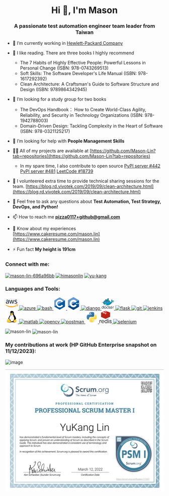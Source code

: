 <h1 align="center">Hi 👋, I'm Mason</h1>
<h3 align="center">A passionate test automation engineer team leader from Taiwan</h3>

<!-- <p align="left"> <img src="https://komarev.com/ghpvc/?username=mason-lin&label=Profile%20views&color=0e75b6&style=flat" alt="mason-lin" /> </p> -->

- 🔭 I’m currently working in [Hewlett-Packard Company](https://www.linkedin.com/company/hp/?originalSubdomain=tw)

- 🌱 I like reading. There are three books I highly recommend
  -  The 7 Habits of Highly Effective People: Powerful Lessons in Personal Change (ISBN: 978-0743269513)
  -  Soft Skills: The Software Developer's Life Manual (ISBN: 978-1617292392)
  -  Clean Architecture: A Craftsman's Guide to Software Structure and Design (ISBN: 9789864342945)

- 👯 I’m looking for a study group for two books
  -  The DevOps Handbook： How to Create World-Class Agility, Reliability, and Security in Technology Organizations (ISBN: 978-1942788003)
  -  Domain-Driven Design: Tackling Complexity in the Heart of Software (ISBN: 978-0321125217)

- 🤝 I’m looking for help with **People Management Skills**

- 👨‍💻 All of my projects are available at [https://github.com/Mason-Lin?tab=repositories](https://github.com/Mason-Lin?tab=repositories)
  -  In my spare time, I also contribute to open source [PyPI server #442](https://github.com/pypiserver/pypiserver/pull/442) [PyPI server #481](https://github.com/pypiserver/pypiserver/pull/481) [LeetCode #18739](https://github.com/LeetCode-Feedback/LeetCode-Feedback/issues/18739)

-  📝 I volunteered extra time to provide technical sharing sessions for the team. [https://blog.rd.vivotek.com/2019/09/clean-architecture.html](https://blog.rd.vivotek.com/2019/09/clean-architecture.html)

- 💬 Feel free to ask any questions about **Test Automation, Test Strategy, DevOps, and Python!**

- 📫 How to reach me **pizza0117+github@gmail.com**

- 📄 Know about my experiences [https://www.cakeresume.com/mason.lin](https://www.cakeresume.com/mason.lin)

- ⚡ Fun fact **My height is 191cm**

<h3 align="left">Connect with me:</h3>
<p align="left">
<a href="https://linkedin.com/in/mason-lin-696a96bb" target="blank"><img align="center" src="https://raw.githubusercontent.com/rahuldkjain/github-profile-readme-generator/master/src/images/icons/Social/linked-in-alt.svg" alt="mason-lin-696a96bb" height="30" width="40" /></a>
<a href="https://fb.com/himasonlin" target="blank"><img align="center" src="https://raw.githubusercontent.com/rahuldkjain/github-profile-readme-generator/master/src/images/icons/Social/facebook.svg" alt="himasonlin" height="30" width="40" /></a>
<a href="https://www.leetcode.com/yu-kang" target="blank"><img align="center" src="https://raw.githubusercontent.com/rahuldkjain/github-profile-readme-generator/master/src/images/icons/Social/leet-code.svg" alt="yu-kang" height="30" width="40" /></a>
</p>

<h3 align="left">Languages and Tools:</h3>
<p align="left"> <a href="https://aws.amazon.com" target="_blank" rel="noreferrer"> <img src="https://raw.githubusercontent.com/devicons/devicon/master/icons/amazonwebservices/amazonwebservices-original-wordmark.svg" alt="aws" width="40" height="40"/> </a> <a href="https://azure.microsoft.com/en-in/" target="_blank" rel="noreferrer"> <img src="https://www.vectorlogo.zone/logos/microsoft_azure/microsoft_azure-icon.svg" alt="azure" width="40" height="40"/> </a> <a href="https://www.gnu.org/software/bash/" target="_blank" rel="noreferrer"> <img src="https://www.vectorlogo.zone/logos/gnu_bash/gnu_bash-icon.svg" alt="bash" width="40" height="40"/> </a> <a href="https://www.cprogramming.com/" target="_blank" rel="noreferrer"> <img src="https://raw.githubusercontent.com/devicons/devicon/master/icons/c/c-original.svg" alt="c" width="40" height="40"/> </a> <a href="https://www.w3schools.com/cpp/" target="_blank" rel="noreferrer"> <img src="https://raw.githubusercontent.com/devicons/devicon/master/icons/cplusplus/cplusplus-original.svg" alt="cplusplus" width="40" height="40"/> </a> <a href="https://www.djangoproject.com/" target="_blank" rel="noreferrer"> <img src="https://cdn.jsdelivr.net/gh/devicons/devicon/icons/django/django-plain.svg" alt="django" width="40" height="40"/> </a> <a href="https://www.docker.com/" target="_blank" rel="noreferrer"> <img src="https://raw.githubusercontent.com/devicons/devicon/master/icons/docker/docker-original-wordmark.svg" alt="docker" width="40" height="40"/> </a> <a href="https://flask.palletsprojects.com/" target="_blank" rel="noreferrer"> <img src="https://www.vectorlogo.zone/logos/pocoo_flask/pocoo_flask-icon.svg" alt="flask" width="40" height="40"/> </a> <a href="https://git-scm.com/" target="_blank" rel="noreferrer"> <img src="https://www.vectorlogo.zone/logos/git-scm/git-scm-icon.svg" alt="git" width="40" height="40"/> </a> <a href="https://www.jenkins.io" target="_blank" rel="noreferrer"> <img src="https://www.vectorlogo.zone/logos/jenkins/jenkins-icon.svg" alt="jenkins" width="40" height="40"/> </a> <a href="https://www.linux.org/" target="_blank" rel="noreferrer"> <img src="https://raw.githubusercontent.com/devicons/devicon/master/icons/linux/linux-original.svg" alt="linux" width="40" height="40"/> </a> <a href="https://www.mathworks.com/" target="_blank" rel="noreferrer"> <img src="https://upload.wikimedia.org/wikipedia/commons/2/21/Matlab_Logo.png" alt="matlab" width="40" height="40"/> </a> <a href="https://opencv.org/" target="_blank" rel="noreferrer"> <img src="https://www.vectorlogo.zone/logos/opencv/opencv-icon.svg" alt="opencv" width="40" height="40"/> </a> <a href="https://postman.com" target="_blank" rel="noreferrer"> <img src="https://www.vectorlogo.zone/logos/getpostman/getpostman-icon.svg" alt="postman" width="40" height="40"/> </a> <a href="https://www.python.org" target="_blank" rel="noreferrer"> <img src="https://raw.githubusercontent.com/devicons/devicon/master/icons/python/python-original.svg" alt="python" width="40" height="40"/> </a> <a href="https://redis.io" target="_blank" rel="noreferrer"> <img src="https://raw.githubusercontent.com/devicons/devicon/master/icons/redis/redis-original-wordmark.svg" alt="redis" width="40" height="40"/> </a> <a href="https://www.selenium.dev" target="_blank" rel="noreferrer"> <img src="https://raw.githubusercontent.com/detain/svg-logos/780f25886640cef088af994181646db2f6b1a3f8/svg/selenium-logo.svg" alt="selenium" width="40" height="40"/> </a> </p>

<p><img align="left" src="https://github-readme-stats.vercel.app/api/top-langs?username=mason-lin&show_icons=true&locale=en&layout=compact" alt="mason-lin" /></p>

<p>&nbsp;<img align="center" src="https://github-readme-stats.vercel.app/api?username=mason-lin&show_icons=true&locale=en" alt="mason-lin" /></p>

<h3 align="left">My contributions at work (HP GitHub Enterprise snapshot on 11/12/2023):</h3>

![image](https://github.com/Mason-Lin/mason-lin/assets/12875127/e22a1e82-f053-4e38-bfb2-cc8260d49d04)

<!-- <p><img align="center" src="https://github-readme-streak-stats.herokuapp.com/?user=mason-lin&" alt="mason-lin" /></p> -->

![PSM](https://github.com/Mason-Lin/mason-lin/blob/master/PSM1.png?raw=true)
